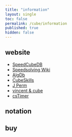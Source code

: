 ```yaml
---
title: "information"
layout: single
toc: false
permalink: /cube/information
published: true
hidden: false
---
```


<head>
  <base target="_blank">
</head>



## website

- [SpeedCubeDB](https://speedcubedb.com/)
- [Speedsolving Wiki](https://www.speedsolving.com/wiki)
- [AlgDb](http://algdb.net/)
- [CubeSkills](https://www.cubeskills.com/)
- [J Perm](https://jperm.net/)
- [vincent & cube](https://m.blog.naver.com/vincentcube)
- [csTimer](https://cstimer.net/)

## notation



## buy

